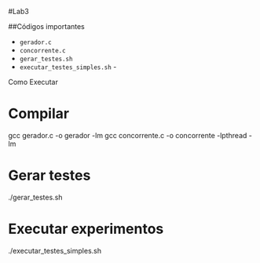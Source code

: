 #Lab3

##Códigos importantes
- `gerador.c` 
- `concorrente.c` 
- `gerar_testes.sh` 
- `executar_testes_simples.sh` -

Como Executar

# Compilar
gcc gerador.c -o gerador -lm
gcc concorrente.c -o concorrente -lpthread -lm

# Gerar testes
./gerar_testes.sh

# Executar experimentos
./executar_testes_simples.sh
